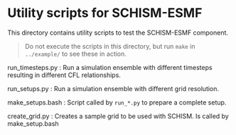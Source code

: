 # Utility scripts for SCHISM-ESMF

This directory contains utility scripts to test the
SCHISM-ESMF component. 

> Do not execute the scripts in this directory, but 
  run `make` in `../example/` to see these in action.

run_timesteps.py
: Run a simulation ensemble with different timesteps
  resulting in different CFL relationships.

run_setups.py
: Run a simulation ensemble with different grid
  resolution.

make_setups.bash
: Script called by `run_*.py` to prepare a complete setup.

create_grid.py
: Creates a sample grid to be used with SCHISM. Is called
  by make_setup.bash
